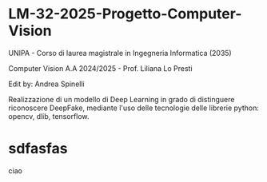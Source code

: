 # LM-32-2025-Progetto-Computer-Vision

UNIPA - Corso di laurea magistrale in Ingegneria Informatica (2035)

Computer Vision A.A 2024/2025 - Prof. Liliana Lo Presti

Edit by: Andrea Spinelli

Realizzazione di un modello di Deep Learning in grado di distinguere riconoscere DeepFake, mediante l'uso delle tecnologie delle librerie python: opencv, dlib, tensorflow.

# sdfasfas
ciao
